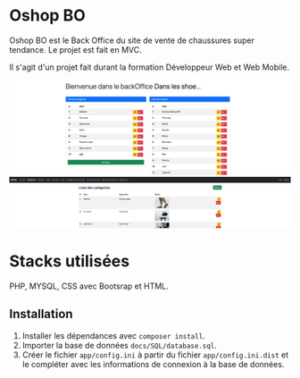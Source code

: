 
# Oshop BO

Oshop BO est le Back Office du site de vente de chaussures super tendance.
Le projet est fait en MVC.

Il s'agit d'un projet fait durant la formation Développeur Web et Web Mobile.

![alt text](./docs/image.png)
![alt text](./docs/images.png)

# Stacks utilisées  

PHP, MYSQL, CSS avec Bootsrap et HTML.

## Installation

1. Installer les dépendances avec `composer install`.
2. Importer la base de données `docs/SQL/database.sql`.
3. Créer le fichier `app/config.ini` à partir du fichier `app/config.ini.dist` et le compléter avec les informations de connexion à la base de données.


